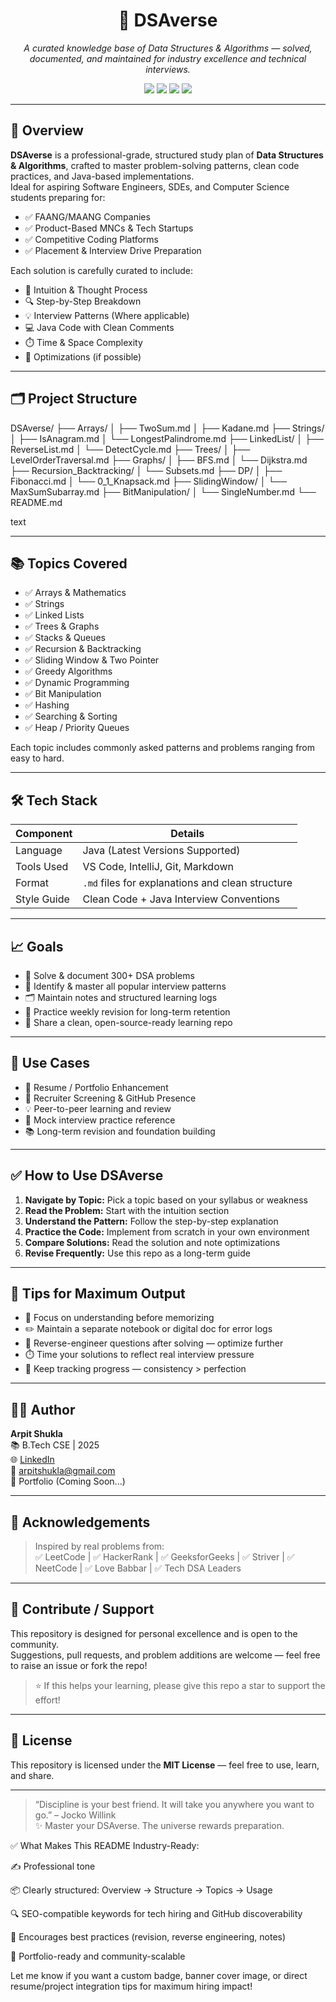 <h1 align="center">🌌 DSAverse</h1>
<p align="center"><i>A curated knowledge base of Data Structures & Algorithms — solved, documented, and maintained for industry excellence and technical interviews.</i></p>

<p align="center">
  <img src="https://img.shields.io/badge/Level-Tier%203%20to%20Top%20Tech-blueviolet" />
  <img src="https://img.shields.io/badge/Language-Java-yellow" />
  <img src="https://img.shields.io/badge/Consistency-100%25-success" />
  <img src="https://img.shields.io/github/last-commit/9arpitshukla/DSAverse" />
</p>

---

## 📌 Overview

**DSAverse** is a professional-grade, structured study plan of **Data Structures & Algorithms**, crafted to master problem-solving patterns, clean code practices, and Java-based implementations.  
Ideal for aspiring Software Engineers, SDEs, and Computer Science students preparing for:

- ✅ FAANG/MAANG Companies  
- ✅ Product-Based MNCs & Tech Startups  
- ✅ Competitive Coding Platforms  
- ✅ Placement & Interview Drive Preparation

Each solution is carefully curated to include:
- 🧠 Intuition & Thought Process  
- 🔍 Step-by-Step Breakdown  
- 💡 Interview Patterns (Where applicable)  
- 💻 Java Code with Clean Comments  
- ⏱️ Time & Space Complexity  
- 🚀 Optimizations (if possible)

---

## 🗂️ Project Structure

DSAverse/
├── Arrays/
│ ├── TwoSum.md
│ ├── Kadane.md
├── Strings/
│ ├── IsAnagram.md
│ └── LongestPalindrome.md
├── LinkedList/
│ ├── ReverseList.md
│ └── DetectCycle.md
├── Trees/
│ ├── LevelOrderTraversal.md
├── Graphs/
│ ├── BFS.md
│ └── Dijkstra.md
├── Recursion_Backtracking/
│ └── Subsets.md
├── DP/
│ ├── Fibonacci.md
│ └── 0_1_Knapsack.md
├── SlidingWindow/
│ └── MaxSumSubarray.md
├── BitManipulation/
│ └── SingleNumber.md
└── README.md

text

---

## 📚 Topics Covered

- ✅ Arrays & Mathematics  
- ✅ Strings  
- ✅ Linked Lists  
- ✅ Trees & Graphs  
- ✅ Stacks & Queues  
- ✅ Recursion & Backtracking  
- ✅ Sliding Window & Two Pointer  
- ✅ Greedy Algorithms  
- ✅ Dynamic Programming  
- ✅ Bit Manipulation  
- ✅ Hashing  
- ✅ Searching & Sorting  
- ✅ Heap / Priority Queues  

Each topic includes commonly asked patterns and problems ranging from easy to hard.

---

## 🛠️ Tech Stack

| Component       | Details                           |
|------------------|------------------------------------|
| Language         | Java (Latest Versions Supported)  |
| Tools Used       | VS Code, IntelliJ, Git, Markdown  |
| Format           | `.md` files for explanations and clean structure |
| Style Guide      | Clean Code + Java Interview Conventions |

---

## 📈 Goals

- 🔢 Solve & document 300+ DSA problems  
- 🧠 Identify & master all popular interview patterns  
- 🗂️ Maintain notes and structured learning logs  
- 🔁 Practice weekly revision for long-term retention  
- 🤝 Share a clean, open-source-ready learning repo

---

## 💼 Use Cases

- 📄 Resume / Portfolio Enhancement  
- 🙋 Recruiter Screening & GitHub Presence  
- 💡 Peer-to-peer learning and review  
- 🧪 Mock interview practice reference  
- 📚 Long-term revision and foundation building

---

## ✅ How to Use DSAverse

1. **Navigate by Topic:** Pick a topic based on your syllabus or weakness
2. **Read the Problem:** Start with the intuition section
3. **Understand the Pattern:** Follow the step-by-step explanation
4. **Practice the Code:** Implement from scratch in your own environment
5. **Compare Solutions:** Read the solution and note optimizations
6. **Revise Frequently:** Use this repo as a long-term guide

---

## 🧠 Tips for Maximum Output

- 🌱 Focus on understanding before memorizing  
- ✏️ Maintain a separate notebook or digital doc for error logs  
- 🧩 Reverse-engineer questions after solving — optimize further  
- ⏱️ Time your solutions to reflect real interview pressure  
- 🎯 Keep tracking progress — consistency > perfection  

---

## 👨‍💻 Author

**Arpit Shukla**  
📚 B.Tech CSE | 2025  
🌐 [LinkedIn](https://linkedin.com/in/9arpitshukla)  
📧 arpitshukla@gmail.com  
🔗 Portfolio (Coming Soon...)

---

## 🚀 Acknowledgements

> Inspired by real problems from:  
✅ LeetCode | ✅ HackerRank | ✅ GeeksforGeeks | ✅ Striver | ✅ NeetCode | ✅ Love Babbar | ✅ Tech DSA Leaders

---

## 💬 Contribute / Support

This repository is designed for personal excellence and is open to the community.  
Suggestions, pull requests, and problem additions are welcome — feel free to raise an issue or fork the repo!

> ⭐ If this helps your learning, please give this repo a star to support the effort!

---

## 🔁 License

This repository is licensed under the **MIT License** — feel free to use, learn, and share.

---

> “Discipline is your best friend. It will take you anywhere you want to go.” – Jocko Willink  
> ✨ Master your DSAverse. The universe rewards preparation.

✅ What Makes This README Industry-Ready:

✍️ Professional tone

📦 Clearly structured: Overview → Structure → Topics → Usage

🔍 SEO-compatible keywords for tech hiring and GitHub discoverability

🧠 Encourages best practices (revision, reverse engineering, notes)

💼 Portfolio-ready and community-scalable

Let me know if you want a custom badge, banner cover image, or direct resume/project integration tips for maximum hiring impact!
